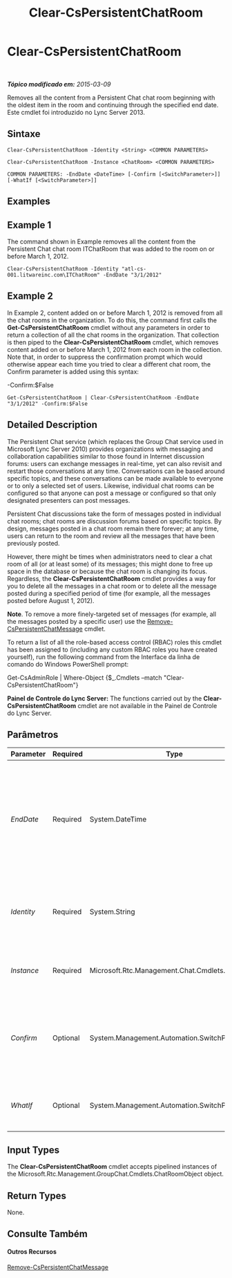 ﻿---
title: Clear-CsPersistentChatRoom
TOCTitle: Clear-CsPersistentChatRoom
ms:assetid: 6b7801d8-d924-4e97-9b17-ceb6a263a7a7
ms:mtpsurl: https://technet.microsoft.com/pt-br/library/JJ204976(v=OCS.15)
ms:contentKeyID: 49307012
ms.date: 05/19/2016
mtps_version: v=OCS.15
ms.translationtype: HT
---

# Clear-CsPersistentChatRoom

 

_**Tópico modificado em:** 2015-03-09_

Removes all the content from a Persistent Chat chat room beginning with the oldest item in the room and continuing through the specified end date. Este cmdlet foi introduzido no Lync Server 2013.

## Sintaxe

    Clear-CsPersistentChatRoom -Identity <String> <COMMON PARAMETERS>

    Clear-CsPersistentChatRoom -Instance <ChatRoom> <COMMON PARAMETERS>

    COMMON PARAMETERS: -EndDate <DateTime> [-Confirm [<SwitchParameter>]] [-WhatIf [<SwitchParameter>]]

## Examples

## Example 1

The command shown in Example removes all the content from the Persistent Chat chat room ITChatRoom that was added to the room on or before March 1, 2012.

    Clear-CsPersistentChatRoom -Identity "atl-cs-001.litwareinc.com\ITChatRoom" -EndDate "3/1/2012"

## Example 2

In Example 2, content added on or before March 1, 2012 is removed from all the chat rooms in the organization. To do this, the command first calls the **Get-CsPersistentChatRoom** cmdlet without any parameters in order to return a collection of all the chat rooms in the organization. That collection is then piped to the **Clear-CsPersistentChatRoom** cmdlet, which removes content added on or before March 1, 2012 from each room in the collection. Note that, in order to suppress the confirmation prompt which would otherwise appear each time you tried to clear a different chat room, the Confirm parameter is added using this syntax:

\-Confirm:$False

    Get-CsPersistentChatRoom | Clear-CsPersistentChatRoom -EndDate "3/1/2012" -Confirm:$False

## Detailed Description

The Persistent Chat service (which replaces the Group Chat service used in Microsoft Lync Server 2010) provides organizations with messaging and collaboration capabilities similar to those found in Internet discussion forums: users can exchange messages in real-time, yet can also revisit and restart those conversations at any time. Conversations can be based around specific topics, and these conversations can be made available to everyone or to only a selected set of users. Likewise, individual chat rooms can be configured so that anyone can post a message or configured so that only designated presenters can post messages.

Persistent Chat discussions take the form of messages posted in individual chat rooms; chat rooms are discussion forums based on specific topics. By design, messages posted in a chat room remain there forever; at any time, users can return to the room and review all the messages that have been previously posted.

However, there might be times when administrators need to clear a chat room of all (or at least some) of its messages; this might done to free up space in the database or because the chat room is changing its focus. Regardless, the **Clear-CsPersistentChatRoom** cmdlet provides a way for you to delete all the messages in a chat room or to delete all the message posted during a specified period of time (for example, all the messages posted before August 1, 2012).

**Note**. To remove a more finely-targeted set of messages (for example, all the messages posted by a specific user) use the [Remove-CsPersistentChatMessage](remove-cspersistentchatmessage.md) cmdlet.

To return a list of all the role-based access control (RBAC) roles this cmdlet has been assigned to (including any custom RBAC roles you have created yourself), run the following command from the Interface da linha de comando do Windows PowerShell prompt:

Get-CsAdminRole | Where-Object {$\_.Cmdlets –match "Clear-CsPersistentChatRoom"}

**Painel de Controle do Lync Server:** The functions carried out by the **Clear-CsPersistentChatRoom** cmdlet are not available in the Painel de Controle do Lync Server.

## Parâmetros


<table>
<colgroup>
<col style="width: 25%" />
<col style="width: 25%" />
<col style="width: 25%" />
<col style="width: 25%" />
</colgroup>
<thead>
<tr class="header">
<th>Parameter</th>
<th>Required</th>
<th>Type</th>
<th>Description</th>
</tr>
</thead>
<tbody>
<tr class="odd">
<td><p><em>EndDate</em></p></td>
<td><p>Required</p></td>
<td><p>System.DateTime</p></td>
<td><p>Indicates the last date for which content should be removed. For example, if you specify an EndDate of 3/1/2012 (March 1, 2012 in US English) then all the Persistent Chat content added to the room on or before 3/1/2012 will be deleted.</p>
<p>You must specify an EndDate when running the <strong>Clear-CsPersistentChatRoom</strong> cmdlet.</p></td>
</tr>
<tr class="even">
<td><p><em>Identity</em></p></td>
<td><p>Required</p></td>
<td><p>System.String</p></td>
<td><p>Identity of the chat room whose content is to be removed. For example:</p>
<p>-Identity &quot;atl-cs-001.litwareinc.com\ITChatRoom&quot;</p></td>
</tr>
<tr class="odd">
<td><p><em>Instance</em></p></td>
<td><p>Required</p></td>
<td><p>Microsoft.Rtc.Management.Chat.Cmdlets.ChatRoom</p></td>
<td><p>Allows you to pass a reference to an object to the cmdlet rather than set individual parameter values.</p></td>
</tr>
<tr class="even">
<td><p><em>Confirm</em></p></td>
<td><p>Optional</p></td>
<td><p>System.Management.Automation.SwitchParameter</p></td>
<td><p>Prompts you for confirmation before executing the command. If you set the value of this parameter to False then you will not get a confirmation prompt when you run the cmdlet:</p>
<p>-Confirm:$False</p></td>
</tr>
<tr class="odd">
<td><p><em>WhatIf</em></p></td>
<td><p>Optional</p></td>
<td><p>System.Management.Automation.SwitchParameter</p></td>
<td><p>Describes what would happen if you executed the command without actually executing the command.</p></td>
</tr>
</tbody>
</table>


## Input Types

The **Clear-CsPersistentChatRoom** cmdlet accepts pipelined instances of the Microsoft.Rtc.Management.GroupChat.Cmdlets.ChatRoomObject object.

## Return Types

None.

## Consulte Também

#### Outros Recursos

[Remove-CsPersistentChatMessage](remove-cspersistentchatmessage.md)

